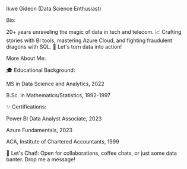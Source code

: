 Ikwe Gideon (Data Science Enthusiast)

Bio:

20+ years unraveling the magic of data in tech and telecom. 📈 Crafting stories with BI tools, mastering Azure Cloud,
and fighting fraudulent dragons with SQL. 🐉 Let's turn data into action!

More About Me:

🎓 Educational Background:

MS in Data Science and Analytics, 2022

B.Sc. in Mathematics/Statistics, 1992-1997

✨ Certifications:

Power BI Data Analyst Associate, 2023

Azure Fundamentals, 2023

ACA, Institute of Chartered Accountants, 1999

💬 Let's Chat!: Open for collaborations, coffee chats, or just some data banter. Drop me a message!
